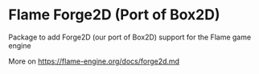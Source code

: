 # Flame Forge2D (Port of Box2D)

Package to add Forge2D (our port of Box2D) support for the Flame game engine

More on https://flame-engine.org/docs/forge2d.md

